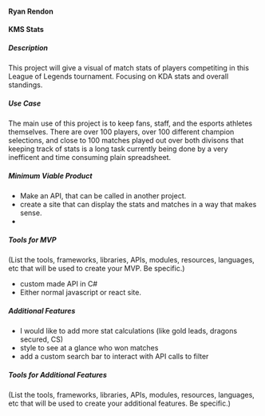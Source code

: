 #### Ryan Rendon

#### KMS Stats

##### Description
This project will give a visual of match stats of players competiting in this League of Legends tournament. Focusing on KDA stats and overall standings.

##### Use Case
The main use of this project is to keep fans, staff, and the esports athletes themselves. There are over 100 players, over 100 different champion selections, and close to 100 matches played out over both divisons that keeping track of stats is a long task currently being done by a very inefficent and time consuming plain spreadsheet.

##### Minimum Viable Product
 * Make an API, that can be called in another project. 
 * create a site that can display the stats and matches in a way that makes sense.
 * 

##### Tools for MVP
(List the tools, frameworks, libraries, APIs, modules, resources, languages, etc that will be used to create your MVP. Be specific.)
 * custom made API in C#
 * Either normal javascript or react site. 

##### Additional Features
 * I would like to add more stat calculations (like gold leads, dragons secured, CS)
 * style to see at a glance who won matches
 * add a custom search bar to interact with API calls to filter

##### Tools for Additional Features
(List the tools, frameworks, libraries, APIs, modules, resources, languages, etc that will be used to create your additional features. Be specific.)